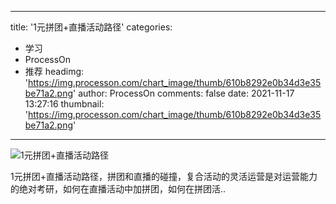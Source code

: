 
---
title: '1元拼团+直播活动路径'
categories: 
 - 学习
 - ProcessOn
 - 推荐
headimg: 'https://img.processon.com/chart_image/thumb/610b8292e0b34d3e35be71a2.png'
author: ProcessOn
comments: false
date: 2021-11-17 13:27:16
thumbnail: 'https://img.processon.com/chart_image/thumb/610b8292e0b34d3e35be71a2.png'
---

<div>   
<img class="thumb" alt="1元拼团+直播活动路径" src="https://img.processon.com/chart_image/thumb/610b8292e0b34d3e35be71a2.png" referrerpolicy="no-referrer">
<p>1元拼团+直播活动路径，拼团和直播的碰撞，复合活动的灵活运营是对运营能力的绝对考研，如何在直播活动中加拼团，如何在拼团活..</p>  
</div>
            